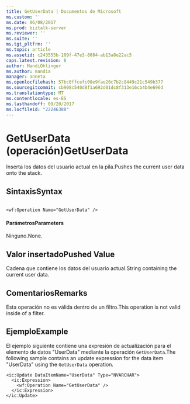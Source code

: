 ```yaml
---
title: GetUserData | Documentos de Microsoft
ms.custom: ''
ms.date: 06/08/2017
ms.prod: biztalk-server
ms.reviewer: ''
ms.suite: ''
ms.tgt_pltfrm: ''
ms.topic: article
ms.assetid: c243555b-109f-47e3-8084-ab13a8e22ac5
caps.latest.revision: 8
author: MandiOhlinger
ms.author: mandia
manager: anneta
ms.openlocfilehash: 57bc0ffcefc00e9fae20c7b2c8449c21c549b377
ms.sourcegitcommit: cb908c540d8f1a692d01dc8f313e16cb4b4e696d
ms.translationtype: MT
ms.contentlocale: es-ES
ms.lasthandoff: 09/20/2017
ms.locfileid: "22246388"
---
```

# <a name="getuserdata"></a><span data-ttu-id="b7f4b-102">GetUserData (operación)</span><span class="sxs-lookup"><span data-stu-id="b7f4b-102">GetUserData</span></span>
<span data-ttu-id="b7f4b-103">Inserta los datos del usuario actual en la pila.</span><span class="sxs-lookup"><span data-stu-id="b7f4b-103">Pushes the current user data onto the stack.</span></span>  
  
## <a name="syntax"></a><span data-ttu-id="b7f4b-104">Sintaxis</span><span class="sxs-lookup"><span data-stu-id="b7f4b-104">Syntax</span></span>  
  
```  
  
<wf:Operation Name="GetUserData" />  
```  
  
#### <a name="parameters"></a><span data-ttu-id="b7f4b-105">Parámetros</span><span class="sxs-lookup"><span data-stu-id="b7f4b-105">Parameters</span></span>  
 <span data-ttu-id="b7f4b-106">Ninguno.</span><span class="sxs-lookup"><span data-stu-id="b7f4b-106">None.</span></span>  
  
## <a name="pushed-value"></a><span data-ttu-id="b7f4b-107">Valor insertado</span><span class="sxs-lookup"><span data-stu-id="b7f4b-107">Pushed Value</span></span>  
 <span data-ttu-id="b7f4b-108">Cadena que contiene los datos del usuario actual.</span><span class="sxs-lookup"><span data-stu-id="b7f4b-108">String containing the current user data.</span></span>  
  
## <a name="remarks"></a><span data-ttu-id="b7f4b-109">Comentarios</span><span class="sxs-lookup"><span data-stu-id="b7f4b-109">Remarks</span></span>  
 <span data-ttu-id="b7f4b-110">Esta operación no es válida dentro de un filtro.</span><span class="sxs-lookup"><span data-stu-id="b7f4b-110">This operation is not valid inside of a filter.</span></span>  
  
## <a name="example"></a><span data-ttu-id="b7f4b-111">Ejemplo</span><span class="sxs-lookup"><span data-stu-id="b7f4b-111">Example</span></span>  
 <span data-ttu-id="b7f4b-112">El ejemplo siguiente contiene una expresión de actualización para el elemento de datos "UserData" mediante la operación `GetUserData`.</span><span class="sxs-lookup"><span data-stu-id="b7f4b-112">The following sample contains an update expression for the data item "UserData" using the `GetUserData` operation.</span></span>  
  
```  
<ic:Update DataItemName="UserData" Type="NVARCHAR">  
  <ic:Expression>  
    <wf:Operation Name="GetUserData" />  
  </ic:Expression>  
</ic:Update>  
```